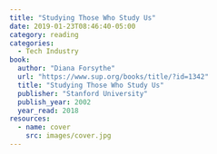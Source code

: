 ```yaml
---
title: "Studying Those Who Study Us"
date: 2019-01-23T08:46:40-05:00
category: reading
categories:
  - Tech Industry
book:
  author: "Diana Forsythe"
  url: "https://www.sup.org/books/title/?id=1342"
  title: "Studying Those Who Study Us"
  publisher: "Stanford University"
  publish_year: 2002
  year_read: 2018
resources:
  - name: cover
    src: images/cover.jpg
---
```


